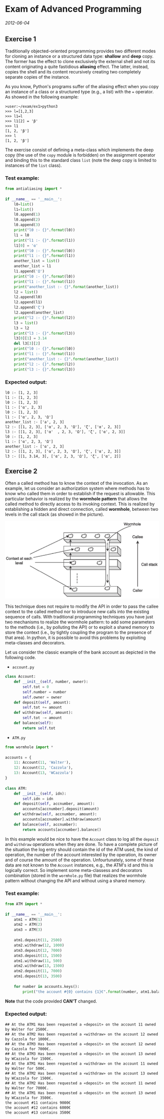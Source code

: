 # Exam of Advanced Programming

###### 2012-06-04

## Exercise 1

Traditionally objected-oriented programming provides two different modes for cloning an instance or a structured data type: **shallow** and **deep** copy. The former has the effect to clone exclusively the external shell and not its content originating a quite fastidious **aliasing** effect. The latter, instead, copies the shell and its content recursively creating two completely separate copies of the instance.

As you know, Python's programs suffer of the aliasing effect when you copy an instance of a class or a structured type (e.g., a list) with the `=` operator. As showed in the following example:

```
>user:~/exam/ex1>python3
>>> l=[1,2,3]
>>> l1=l
>>> l1[2] = 'β'
>>> l1
[1, 2, 'β']
>>> l
[1, 2, 'β']
```

The exercise consist of defining a meta-class which implements the deep copy (the use of the `copy` module is forbidden) on the assignment operator and binding this to the standard class `list` (note the deep copy is limited to instances of the `list` class).

### Test example:

```py
from antialiasing import *

if __name__ == '__main__':
    l0=list()
    l1=list()
    l0.append(1)
    l0.append(2)
    l0.append(3)
    print("l0 :- {}".format(l0))
    l1 = l0
    print("l1 :- {}".format(l1))
    l1[0] = 'α'
    print("l0 :- {}".format(l0))
    print("l1 :- {}".format(l1))
    another_list = list()
    another_list = l1
    l1.append('Ω')
    print("l0 :- {}".format(l0))
    print("l1 :- {}".format(l1))
    print("another_list :- {}".format(another_list))
    l2 = list()
    l2.append(l0)
    l2.append(l1)
    l2.append('ζ')
    l2.append(another_list)
    print("l2 :- {}".format(l2))
    l3 = list()
    l3 = l2
    print("l3 :- {}".format(l3))
    l3[0][1] = 3.14
    del l3[3][2]
    print("l0 :- {}".format(l0))
    print("l1 :- {}".format(l1))
    print("another_list :- {}".format(another_list))
    print("l2 :- {}".format(l2))
    print("l3 :- {}".format(l3))
```

### Expected output:

```
l0 :- [1, 2, 3]
l1 :- [1, 2, 3]
l0 :- [1, 2, 3]
l1 :- ['α', 2, 3]
l0 :- [1, 2, 3]
l1 :- ['α', 2, 3, 'Ω']
another_list :- ['a', 2, 3]
l2 :- [[1, 2, 3], ['α', 2, 3, 'Ω'], 'ζ', ['α', 2, 3]]
l3 :- [[1, 2, 3], ['α'  , 2, 3, 'Ω'], 'ζ', ['α', 2, 3]]
l0 :- [1, 2, 3]
l1 :- ['α', 2, 3, 'Ω']
another_list :- ['α', 2, 3]
l2 :- [[1, 2, 3], ['α', 2, 3, 'Ω'], 'ζ', ['α', 2, 3]]
l3 :- [[1, 3.14, 3], ['α', 2, 3, 'Ω'], 'ζ', ['α', 2]]
```

## Exercise 2

Often a called method has to know the context of the invocation. As an example, let us consider an authorization system where methods has to know who called them in order to establish if the request is allowable. This particular behavior is realized by the **wormhole pattern** that allows the called method to directly access to its invoking context. This is realized by establishing a hidden and direct connection, called **wormhole**, between two levels in the call stack (as showed in the picture).

![Worhole pattern](wormhole.png)

This technique does not require to modify the API in order to pass the callee context to the called method nor to introduce new calls into the existing sequence of calls. With traditional programming techniques you have just two mechanisms to realize the wormhole pattern: to add some parameters to the methods (i.e., by polluting the API) or to exploit a shared memory to store the context (i.e., by tightly coupling the program to the presence of that area). In python, it is possible to avoid this problems by exploiting meta-classes and decorators.

Let us consider the classic example of the bank account as depicted in the following code.

- `account.py`

```py
class Account:
    def __init__(self, number, owner):
        self.tot = 0
        self.number = number
        self.owner = owner
    def deposit(self, amount):
        self.tot += amount
    def withdraw(self, amount):
        self.tot -= amount
    def balance(self):
        return self.tot
```

- `ATM.py`

```py
from wormhole import *

accounts = {
    11: Account(11, 'Walter'),
    12: Account(12, 'Cazzola'),
    13: Account(13, 'WCazzola')
}

class ATM:
    def __init__(self, idn):
        self.idn = idn
    def deposit(self, accnumber, amount):
        accounts[accnumber].deposit(amount)
    def withdraw(self, accnumber, amount):
        accounts[accnumber].withdraw(amount)
    def balance(self, accnumber):
        return accounts[accnumber].balance()
```

In this example would be nice to have the `Account` class to log all the `deposit` and `withdraw` operations when they are done. To have a complete picture of the situation the log entry should contain the id of the ATM used, the kind of operation, the number of the account interested by the operation, its owner and of course the amount of the operation. Unfourtunately, some of these data are not known to the `Account` instances, e.g., the ATM's id and this is logically correct. So implement some meta-classess and decorators combination (stored in the `wormhole.py` file) that realizes the wormhole pattern without changing the API and without using a shared memory.

### Test example:

```py
from ATM import *

if __name__ == '__main__':
    atm1 = ATM(1)
    atm2 = ATM(2)
    atm3 = ATM(3)
    
    atm1.deposit(11, 2500)
    atm2.withdraw(12, 1000)
    atm3.deposit(12, 7000)
    atm3.deposit(13, 1500)
    atm1.withdraw(11, 500)
    atm2.withdraw(13, 1500)
    atm2.deposit(11, 7000)
    atm1.deposit(13, 3500)

    for number in accounts.keys():
        print("the account #{0} contains {1}€".format(number, atm1.balance(number)))
```

**Note** that the code provided **CAN'T** changed.

### Expected output:

```
## At the ATM1 Has been requested a «deposit» on the account 11 owned by Walter for 2500€.
## At the ATM2 Has been requested a «withdraw» on the account 12 owned by Cazzola for 1000€.     
## At the ATM3 Has been requested a «deposit» on the account 12 owned by Cazzola for 7000€.      
## At the ATM3 Has been requested a «deposit» on the account 13 owned by WCazzola for 1500€.     
## At the ATM1 Has been requested a «withdraw» on the account 11 owned by Walter for 500€.       
## At the ATM2 Has been requested a «withdraw» on the account 13 owned by WCazzola for 1500€.    
## At the ATM2 Has been requested a «deposit» on the account 11 owned by Walter for 7000€.       
## At the ATM1 Has been requested a «deposit» on the account 13 owned by WCazzola for 3500€.     
the account #11 contains 9000€
the account #12 contains 6000€
the account #13 contains 3500€
```
